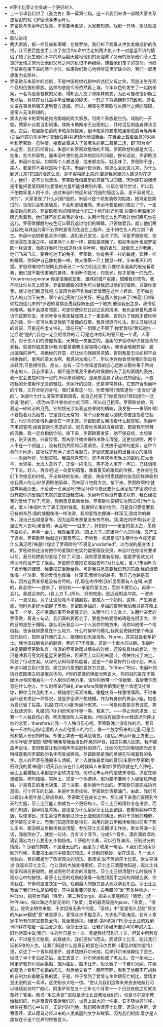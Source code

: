 - #莎士比亚让你变成一个更好的人
- 上一节课我们讲了《麦克白》第一幕第七场。这一节我们来讲一部跟大家关系更紧密的戏《罗密欧与朱丽叶》。
- 罗密欧与朱丽叶的故事，不需要再重述，大家都知道。戏剧一开场，歌队就进场。
- 歌队进场
- 两大家族，都一样显赫和荣耀，在维罗纳，我们布下戏景从世仇发展成新的仇恨，让平民百姓也手上沾了血污#从命中注定的两大仇人中一对星运不济的情侣了结了此生他们不幸的命运翻天覆地他们的死埋葬了父母的纷争他们令人生畏的爱情之旅也让他们父母之间的仇恨不再继续，随着他们孩子的丧命，也终于结束在接下来的两个小时，如果你们耐心地倾听这里所缺少的，我们一起用想象力去修补。
- 罗密欧与朱丽叶的悲剧，不是中国传统戏剧中的违抗父母之命，而是出生在两个互相仇恨的家族。这样的悲剧今天依然再上演。今年以色列发生了一起凶杀案，一名笃信基督教的父亲，得知女儿交了穆斯林男友，为此可能改信伊斯兰教以后，竟然在女儿高中毕业舞会的隔天，一怒之下将她连刺3刀致死。这名父亲在事发后隔天遭到警方逮捕。所以，横亘在罗密欧与朱丽叶之间的障碍，是常人无法跨越的。
- 蒙太古和卡帕莱特是维洛那城的两大家族，但两个家族是世仇。戏剧的一开始，两家仆众就当街闹事。埃斯卡勒斯亲王出面制止，并称混乱制造者罪该当死。之后，帕里斯伯爵向卡帕莱特提亲，但卡帕莱特要求帕里斯伯爵再等两年(之后同意将朱丽叶许配给伯爵)并邀请他参加舞会。在舞会上戴着面具的朱丽叶和罗密欧一见钟情。接着故事进入了最著名的第二幕第二场，即“阳台会”
- 从这里，我们已经看出，朱丽叶和罗密欧思维的不同。罗密欧想的都是大词，抽象，宏大的事物，而朱丽叶想的是具体的实际的问题。换句话说，罗密欧浪漫，朱丽叶实际。如果两个人都浪漫，或者都实际，就乏味了。罗密欧不是，美人，要是你不喜欢这两个名字。朱丽叶告诉我，你怎么会到这儿来，为什么到这儿来?花园的墙这么高，是不容易爬上来的;要是我家里的人瞧见你在这儿，他们一定不让你活命。罗密欧我借着爱的轻翼飞过园墙，因为砖石的墙垣是不能把爱情阻隔的;爱情的力量所能够做到的事，它都会冒险尝试，所以我不怕你家里人的干涉。通过朱丽叶的这句话“花园的墙这么高，是不容易爬上来的”，大家发现了什么问题?是的，朱丽叶是个顽皮勇敢的姑娘，她肯定是爬过的。否则只会知道墙高，不会知道墙难爬。朱丽叶要是他们瞧见了你，一定会把你杀死的。罗密欧唉!你的眼睛比他们二十柄刀剑还厉害;只要你用温柔的眼光看着我，他们就不能伤害我的身体。朱丽叶我怎么也不愿让他们瞧见你在这儿。罗密欧朦胧的夜色可以替我遮过他们的眼睛。只要你爱我，就让他们瞧见我吧;与其因为得不到你的爱情而在这世上捱命，还不如在仇人的刀剑下丧生。朱丽叶谈的都是具体问题，遇见表兄堂兄，会杀了你。可是罗密欧呢，依然沉浸在浪漫之中。如果两个人都一样，那就是顺撇了。假如朱丽叶也跟罗密欧一样浪漫，戏能好看吗?比如这样:朱丽叶啊，我的表兄，就像天上的老鹰，他们飞来飞去，要吞吃地下的兔子。罗密欧，你有兔子一样的敏捷，狐狸一样的眼睛，你保护自己像刺猬一样，你又像第一只土拨鼠一样，带来春天和希望。罗密欧唉!你的眼睛比你表兄二十柄刀剑还厉害;只要你用温柔的眼光看着我，他们就不能伤害我的身体。朱丽叶你是光，你是光，你才是唯一的光芒。Youaremysuperstar.你是浩瀚星空里，雄伟的猎户星座，照耀我的苍穹，我不能让你从天上陨落。罗密欧朦胧的夜色可以替我遮过他们的眼睛。只要你爱我，就让他们瞧见我吧;与其因为得不到你的爱情而在这世上捱命，还不如在仇人的刀剑下丧生。哪个安定医院门没关好，把这俩人放出来了?朱丽叶谁叫你找到这儿来的?罗密欧爱情怂恿我探听出这一个地方;他替我出主意，我借给他眼睛。我不会操舟驾舵，可是倘使你在辽远辽远的海滨，我也会冒着风波寻访你这颗珍宝。朱丽叶幸亏黑夜替我罩上了一重面幕，否则为了我刚才被你听去的话，你一定可以看见我脸下羞愧的红晕。我真想遵守礼法，否认已经说过的言语，可是这些虚文俗礼，现在只好一切置之不顾了!你爱我吗?我知道你一定会说“是的”;我也一定会相信你的话;可是也许你起的誓只是一个谎，人家说，对于恋人们的寒盟背信，天神是一笑置之的。温柔的罗密欧啊!你要是真的爱我，就请你诚意告诉我;你要是嫌我太容易降心相从，我也会堆起怒容，装出倔强的神气，拒绝你的好意，好让你向我婉转求情，否则我是无论如何不会拒绝你的。俊秀的蒙太古啊，我真的太痴心了，所以也许你会觉得我的举动有点轻浮;可是相信我，朋友，总有一天你会知道我的忠心远胜过那些善于矜持作态的人。我必须承认，倘不是你乘我不备的时候偷听去了我的真情的表白，我一定会更加矜持一点的;所以原谅我吧，是黑夜泄漏了我心底的秘密，不要把我的允诺看作无耻的轻狂。朱丽叶的回答，还是非常具体。它既符合朱丽叶的个性，又符合她的身份。我们来看这一句，你爱我吗?我知道你一定会说“是的”。朱丽叶为什么没等罗密欧回答，就自己抢答了?你爱我吗?我知道你一定会说“是的”。-因为朱丽叶害怕对方的回答，所以自己抢答。罗密欧姑娘，凭着这一轮皎洁的月亮，它的银光涂染着这些果树的梢端，我发誓——朱丽叶啊!不要指着月亮起誓，它是变化无常的，每个月都有盈亏圆缺;你要是指着它起誓，也许你的爱情也会像它一样无常。罗密欧那么我指着什么起誓呢。朱丽叶不用起誓吧;或者要是你愿意的话，就凭着你优美的自身起誓，那是我所崇拜的偶像，我一定会相信你的。接下来，罗密欧要发誓，他不够自信，太想表白，说天说地，兴奋异常。而朱丽叶始终保持冷静与清醒。这更加说明，两个人不在一个频道上，没有找到共同的示爱语言。正式由于这样的差异，这种节奏的不同步，这场戏才充满了张力与魅力。罗密欧要是我的出自深心的爱情——朱丽叶好，别起誓啦。我虽然喜欢你，却不喜欢今天晚上的密约;它太仓卒、太轻率、太出人意外了，正像一闪电光，等不及人家开一声口，已经消隐了下去。好人，再会吧!这一朵爱的蓓蕾，靠着夏天的暖风的吹拂，也许会在我们下次相见的时候，开出鲜艳的花来。晚安，晚安!但愿恬静的安息同样降临到你我两人的心头!罗密欧怕简单，而朱丽叶怕假大空。接下来。罗密欧啊!你就这样离我而去，不给我一点满足吗?朱丽叶你今夜还要什么满足呢?罗密欧你还没有把你的爱情的忠实的盟誓跟我交换。朱丽叶在你没有要求以前，我已经把我的爱给了你了;可是，我倒愿意重新给你。罗密欧你要把它收回去吗?为什么呢，爱人?朱丽叶为了表示我的慷慨，我要把它重新给你。可是我只愿意要我已有的东西:我的慷慨像海一样浩渺，我的爱情也像海一样深沉;我给你的越多，我自己也越是富有，因为这两者都是没有穷尽的。(乳媪在内呼唤)我听见里面有人在叫;亲爱的，再会吧!——就来了，好奶妈!——亲爱的蒙太古，愿你不要负心。再等一会儿，我就会来的。(自上方下。)这里两个人的对话，又产生了误会。罗密欧啊!你就这样离我而去，不给我一点满足吗?朱丽叶你今夜还要什么满足呢?朱丽叶误会了罗密欧的“不满足unsatisfied”，以为说的是身体上的。罗密欧你还没有把你的爱情的忠实的盟誓跟我交换。朱丽叶在你没有要求以前，我已经把我的爱给了你了;可是，我倒愿意重新给你。接着罗密欧又对朱丽叶的话产生了误会。罗密欧你要把它收回去吗?为什么呢，爱人?朱丽叶为了表示我的慷慨，我要把它重新给你。可是我只愿意要我已有的东西:我的慷慨像海一样浩渺，我的爱情也像海一样深沉;我给你的越多，我自己也越是富有，因为这两者都是没有穷尽的。(乳媪在内呼唤)我听见里面有人在叫;亲爱的，再会吧!——就来了，好奶妈!——亲爱的蒙太古，愿你不要负心。再等一会儿，我就会来的。(自上方下。)所以，好的戏剧，是远远制造冲突。一波未平，一波又起。为了让这段戏不平铺直叙，要插入一个奶妈，这样，产生紧张感，同时也更好地把握了节奏。罗密欧幸福的，幸福的夜啊!我怕我只是在晚上做了一个梦，这样美满的事不会是真实的。朱丽叶自上方重上。朱丽叶亲爱的罗密欧，再说三句话，我们真的要再会了。要是你的爱情的确是光明正大，你的目的是在于婚姻，那么明天我会叫一个人到你的地方来，请你叫他带一个信给我，告诉我你愿意在什么地方、什么时候举行婚礼;我就会把我的整个命运交托给你，把你当作我的主人，跟随你到天涯海角。Nurse，其实就是老年护士。我也没找到合适的翻译，老妈子?不尊重。这是一个重大的决断。朱丽叶决定要跟罗密欧私奔。浪漫的罗密欧爬过墙头的时候，还没有具体的想法，他只是冲着月亮太阳星星天使而来，但表面上实际的朱丽叶，很快作出了决定，策划了行动方案。从现代认知科学角度看，这是一个非常好的行动计划。朱丽叶这叫建立执行意图。建立执行意图的最好方式是，"if.then."所以，朱丽叶的执行意图建立的是很具体的。if你的爱情的确是光明正大，你的目的是在于婚姻then明天我会叫一个人到你的地方来，请你叫他带一个信给我，告诉我你愿意在什么地方、什么时候举行婚礼.therefore我就会把我的整个命运交托给你，把你当作我的主人，跟随你到天涯海角。像程序员一样思维缜密。不过朱丽叶还考虑到一种情况，就是罗密欧不想结婚。作为有身份的体面小姐，她也为自己留了后路。乳媪(在内)小姐!朱丽叶就来。——可是你要是没有诚意，那么我请求你。乳媪(在内)小姐!朱丽叶等一等，我来了。——停止你的求爱，让我一个人独自伤心吧。明天我就叫人来看你。if你没有诚意then我请求你停止你的求爱，therefore让我一个人独自伤心吧。罗密欧晚上没有你的光，我只有一千次的心伤!恋爱的人去赴他情人的约会，像一个放学归来的儿童;可是当他和情人分别的时候，却像上学去一般满脸懊丧。(退后。)朱丽叶自上方重上。朱丽叶嘘!罗密欧!嘘!唉!我希望我会发出呼鹰的声音，招这只鹰儿回来。我不能高声说话，否则我要让我的喊声传进厄科的洞穴，让她的无形的喉咙因为反复叫喊着我的罗密欧的名字而变成嘶哑。罗密欧那是我的灵魂在叫喊着我的名字。恋人的声音在晚间多么清婉，听上去就像最柔和的音乐!朱丽叶罗密欧!罗密欧我的爱!朱丽叶明天我应该在什么时候叫人来看你?罗密欧就在九点钟吧。表面上看婚姻大事都是罗密欧决定的。何时让朱丽叶的信使来取信，决定在哪里结婚，何时结婚。实际上，这是一个伪选择。因为要不要两个人秘密私奔结婚，才是真正的重大决策。这个决策，是朱丽叶作出的。罗密欧只是完成执行意图。打个开车的比喻，朱丽叶负责挂挡，罗密欧负责猜油门。由此，我们可以看出:朱丽叶是心智成熟的。罗密欧还在成长之中。那么接下来我们要回到今天的主题，莎士比亚能让你成为一个更好的人。莎士比亚的精妙全在语言。而我们知道，翻译则是背叛。这也是为什么皇家莎士比亚剧团，要重新翻译中文版，以便演出。朱生豪没有看到过莎士比亚剧团的演出，他对于莎剧的理解，还停留在文字上。而我们知道莎剧是诗句。采用的是五步抑扬格我以前看了那么多书，都没把五步抑扬格说清楚。参加莎士比亚翻译工作坊，欧文导演一句话，我就明白了。就是一句诗，含有10个音节，分成5个音步。滴宕滴宕滴宕滴宕滴宕为什么要用五步抑扬格。1.莎剧的节奏，可以引导演员，压制过分的情感。2.莎剧的押韵，不是漫无目的，而是为了收尾一句话。3.我们在阅读莎剧的时候，需要找出台词中蕴含的想法。4.莎剧的精妙，全在语言。5.一旦人物独白，目的都是为了改变观众的想法。歌德说:说不尽的莎士比亚。欧文导演说:我喜欢莎士比亚，他让我的大脑变得更好。莎士比亚清楚地知道，观众比戏剧家和演员更聪明。他试图穷尽语言的可能性。莎士比亚很清楚什么时候按下观众心中的按钮。看莎士比亚的戏剧就像看一场绝顶高手之间的网球比赛，你来我往，节奏和速度决定一切。戏剧最大的魅力是从观众学到东西。莎士比亚教会了我们什么是怕和爱，其中最重要的是爱。古希腊的“爱”有多种表达。一种Eros，指男女间的「性爱」;第二种Storge，指亲人家庭间的「情爱」;还一种Phileo，指四海之内皆兄弟的「友爱」;爱的最高级是Agape，「圣爱」，「博爱」，是完全牺牲奉献、不求回报无条件的爱。「圣经」中"爱是恒久忍耐"原文的Agape翻成"爱"难显原义。爱情众水不能息灭，大水也不能淹没。若有人拿家中所有的财宝要换爱情，就全被藐视。(雅歌-第8章第7节)莎士比亚的戏剧也同样在唱着一曲曲爱之歌。读莎士比亚，让我们多经历至少400年的人生。旧约诗篇中说:我们一生的年日是七十岁。若是强壮可到八十岁。但其中所矜夸的，不过是劳苦愁烦。转眼成空，我们便如飞而去。而读莎士比亚，能让我们延长5倍的人生。让我们知道什么是真正的爱在马尔克斯《霍乱时期的爱情》里，讲述了一个青年阿里萨，追求姑娘菲尔米纳，后来菲尔米纳嫁给了医生。经过了半个多世纪之后，医生去世了，菲尔米纳也成了老太太。在一条河上，阿里萨和菲尔米纳乘船，因为霍乱，船不让开。船长看了一下费尔米纳，在她的睫毛上看到了初霜的闪光。然后他又看了一眼阿里萨，看到了他那不可战胜的自制力和勇敢无畏的爱。于是，终于悟到了爱情与生命跟死亡相比，爱情才是无限的这一真谛，这使船长大吃一惊。“您认为我们这样来来去去地航行可以继续到何时?”他问。阿里萨早在五十三年七个月零十一个日日夜夜之前就准备好了答案。他说:“永生永世!”这就是莎士比亚教给我们的，也是马尔克斯教给我们的，也是曹雪芹告诉我们的，世界上最大的一件事。它不随世异时移，始终在我们心中长存。无论何时何地，我们都会读莎士比亚，读马尔克斯，读曹雪芹，读从荷马诗经以来的人类美丽的文字和故事。因为我们相信:爱才是人类存在于这个世界的终极意义。
